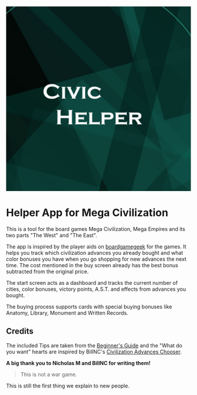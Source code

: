 ![Civic Helper](./app/src/main/ic_launcher-playstore.png)

# Helper App for Mega Civilization

This is a tool for the board games Mega Civilization,
Mega Empires and its two parts "The West" and "The East".

The app is inspired by the player aids
on [boardgamegeek](https://boardgamegeek.com/boardgame/184424/mega-civilization) for the games.
It helps you track which civilization advances you already bought and what color bonuses you have
when you go shopping for new advances the next time. The cost mentioned in the buy screen already
has the best bonus subtracted from the original price.

The start screen acts as a dashboard and tracks the current number of cities, color bonuses,
victory points, A.S.T. and effects from advances you bought.

The buying process supports cards with special buying bonuses like Anatomy, Library, Monument and
Written Records.

## Credits

The included Tips are taken from
the [Beginner's Guide](https://boardgamegeek.com/filepage/125855/beginners-guide-for-the-different-nations")
and the "What do you want" hearts are inspired by BillNC's
[Civilization Advances Chooser](https://boardgamegeek.com/filepage/218745/mega-civilization-civilization-advances-chooser).

**A big thank you to Nicholas M and BillNC for writing them!**

>This is not a war game. 

This is still the first thing we explain to new people.

